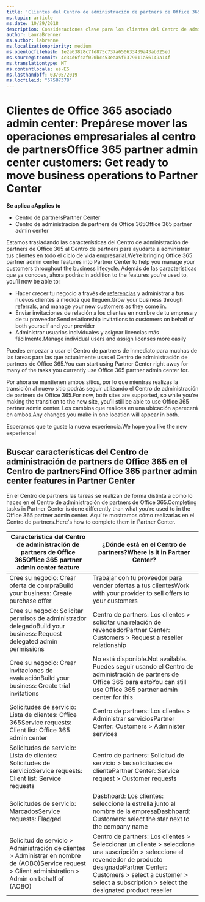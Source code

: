 ```yaml
---
title: 'Clientes del Centro de administración de partners de Office 365: vuestras operaciones empresariales se están moviendo al Centro de partners| Centros de partners'
ms.topic: article
ms.date: 10/29/2018
description: Consideraciones clave para los clientes del Centro de administración de partners de Office 365 al migrar al Centro de partners
author: LauraBrenner
ms.author: labrenne
ms.localizationpriority: medium
ms.openlocfilehash: 1e2a63828c7fd875c737a650633439a43ab325ed
ms.sourcegitcommit: 4c34d6fcaf020bcc53eaa5f0379011a56149a14f
ms.translationtype: MT
ms.contentlocale: es-ES
ms.lasthandoff: 03/05/2019
ms.locfileid: "57587378"
---
```

# <a name="office-365-partner-admin-center-customers-get-ready-to-move-business-operations-to-partner-center"></a><span data-ttu-id="2d40f-103">Clientes de Office 365 asociado admin center: Prepárese mover las operaciones empresariales al centro de partners</span><span class="sxs-lookup"><span data-stu-id="2d40f-103">Office 365 partner admin center customers: Get ready to move business operations to Partner Center</span></span>

<span data-ttu-id="2d40f-104">**Se aplica a**</span><span class="sxs-lookup"><span data-stu-id="2d40f-104">**Applies to**</span></span> 

- <span data-ttu-id="2d40f-105">Centro de partners</span><span class="sxs-lookup"><span data-stu-id="2d40f-105">Partner Center</span></span>
- <span data-ttu-id="2d40f-106">Centro de administración de partners de Office 365</span><span class="sxs-lookup"><span data-stu-id="2d40f-106">Office 365 partner admin center</span></span>

<span data-ttu-id="2d40f-107">Estamos trasladando las características del Centro de administración de partners de Office 365 al Centro de partners para ayudarte a administrar tus clientes en todo el ciclo de vida empresarial.</span><span class="sxs-lookup"><span data-stu-id="2d40f-107">We’re bringing Office 365 partner admin center features into Partner Center to help you manage your customers throughout the business lifecycle.</span></span> <span data-ttu-id="2d40f-108">Además de las características que ya conoces, ahora podrás:</span><span class="sxs-lookup"><span data-stu-id="2d40f-108">In addition to the features you’re used to, you’ll now be able to:</span></span> 

*  <span data-ttu-id="2d40f-109">Hacer crecer tu negocio a través de [referencias](referrals.md) y administrar a tus nuevos clientes a medida que lleguen.</span><span class="sxs-lookup"><span data-stu-id="2d40f-109">Grow your business through [referrals](referrals.md), and manage your new customers as they come in.</span></span>
*  <span data-ttu-id="2d40f-110">Enviar invitaciones de relación a los clientes en nombre de tu empresa y de tu proveedor.</span><span class="sxs-lookup"><span data-stu-id="2d40f-110">Send relationship invitations to customers on behalf of both yourself and your provider</span></span>
*  <span data-ttu-id="2d40f-111">Administrar usuarios individuales y asignar licencias más fácilmente.</span><span class="sxs-lookup"><span data-stu-id="2d40f-111">Manage individual users and assign licenses more easily</span></span>

<span data-ttu-id="2d40f-112">Puedes empezar a usar el Centro de partners de inmediato para muchas de las tareas para las que actualmente usas el Centro de administración de partners de Office 365.</span><span class="sxs-lookup"><span data-stu-id="2d40f-112">You can start using Partner Center right away for many of the tasks you currently use Office 365 partner admin center for.</span></span> 

<span data-ttu-id="2d40f-113">Por ahora se mantienen ambos sitios, por lo que mientras realizas la transición al nuevo sitio podrás seguir utilizando el Centro de administración de partners de Office 365.</span><span class="sxs-lookup"><span data-stu-id="2d40f-113">For now, both sites are supported, so while you’re making the transition to the new site, you’ll still be able to use Office 365 partner admin center.</span></span> <span data-ttu-id="2d40f-114">Los cambios que realices en una ubicación aparecerá en ambos.</span><span class="sxs-lookup"><span data-stu-id="2d40f-114">Any changes you make in one location will appear in both.</span></span>

<span data-ttu-id="2d40f-115">Esperamos que te guste la nueva experiencia.</span><span class="sxs-lookup"><span data-stu-id="2d40f-115">We hope you like the new experience!</span></span>

## <a name="find-office-365-partner-admin-center-features-in-partner-center"></a><span data-ttu-id="2d40f-116">Buscar características del Centro de administración de partners de Office 365 en el Centro de partners</span><span class="sxs-lookup"><span data-stu-id="2d40f-116">Find Office 365 partner admin center features in Partner Center</span></span>

<span data-ttu-id="2d40f-117">En el Centro de partners las tareas se realizan de forma distinta a como lo haces en el Centro de administración de partners de Office 365.</span><span class="sxs-lookup"><span data-stu-id="2d40f-117">Completing tasks in Partner Center is done differently than what you’re used to in the Office 365 partner admin center.</span></span> <span data-ttu-id="2d40f-118">Aquí te mostramos cómo realizarlas en el Centro de partners.</span><span class="sxs-lookup"><span data-stu-id="2d40f-118">Here's how to complete them in Partner Center.</span></span>

| <span data-ttu-id="2d40f-119">Característica del Centro de administración de partners de Office 365</span><span class="sxs-lookup"><span data-stu-id="2d40f-119">Office 365 partner admin center feature</span></span>                       | <span data-ttu-id="2d40f-120">¿Dónde está en el Centro de partners?</span><span class="sxs-lookup"><span data-stu-id="2d40f-120">Where is it in Partner Center?</span></span> | 
|   -----------------------------------------------  | -------------- |
| <span data-ttu-id="2d40f-121">Cree su negocio: Crear oferta de compra</span><span class="sxs-lookup"><span data-stu-id="2d40f-121">Build your business: Create purchase offer</span></span> | <span data-ttu-id="2d40f-122">Trabajar con tu proveedor para vender ofertas a tus clientes</span><span class="sxs-lookup"><span data-stu-id="2d40f-122">Work with your provider to sell offers to your customers</span></span> |
| <span data-ttu-id="2d40f-123">Cree su negocio: Solicitar permisos de administrador delegado</span><span class="sxs-lookup"><span data-stu-id="2d40f-123">Build your business: Request delegated admin permissions</span></span> | <span data-ttu-id="2d40f-124">Centro de partners: Los clientes > solicitar una relación de revendedor</span><span class="sxs-lookup"><span data-stu-id="2d40f-124">Partner Center: Customers > Request a reseller relationship</span></span> |
| <span data-ttu-id="2d40f-125">Cree su negocio: Crear invitaciones de evaluación</span><span class="sxs-lookup"><span data-stu-id="2d40f-125">Build your business: Create trial invitations</span></span> | <span data-ttu-id="2d40f-126">No está disponible.</span><span class="sxs-lookup"><span data-stu-id="2d40f-126">Not available.</span></span> <span data-ttu-id="2d40f-127">Puedes seguir usando el Centro de administración de partners de Office 365 para esto</span><span class="sxs-lookup"><span data-stu-id="2d40f-127">You can still use Office 365 partner admin center for this</span></span> |
| <span data-ttu-id="2d40f-128">Solicitudes de servicio: Lista de clientes: Office 365</span><span class="sxs-lookup"><span data-stu-id="2d40f-128">Service requests: Client list: Office 365 admin center</span></span> | <span data-ttu-id="2d40f-129">Centro de partners: Los clientes > Administrar servicios</span><span class="sxs-lookup"><span data-stu-id="2d40f-129">Partner Center: Customers > Administer services</span></span> |
| <span data-ttu-id="2d40f-130">Solicitudes de servicio: Lista de clientes: Solicitudes de servicio</span><span class="sxs-lookup"><span data-stu-id="2d40f-130">Service requests: Client list: Service requests</span></span> | <span data-ttu-id="2d40f-131">Centro de partners: Solicitud de servicio > las solicitudes de cliente</span><span class="sxs-lookup"><span data-stu-id="2d40f-131">Partner Center: Service request > Customer requests</span></span> |
| <span data-ttu-id="2d40f-132">Solicitudes de servicio: Marcados</span><span class="sxs-lookup"><span data-stu-id="2d40f-132">Service requests: Flagged</span></span> | <span data-ttu-id="2d40f-133">Dasbhoard: Los clientes: seleccione la estrella junto al nombre de la empresa</span><span class="sxs-lookup"><span data-stu-id="2d40f-133">Dasbhoard: Customers: select the star next to the company name</span></span> |
| <span data-ttu-id="2d40f-134">Solicitud de servicio > Administración de clientes > Administrar en nombre de (AOBO)</span><span class="sxs-lookup"><span data-stu-id="2d40f-134">Service request > Client administration > Admin on behalf of (AOBO)</span></span> | <span data-ttu-id="2d40f-135">Centro de partners: Los clientes > Seleccionar un cliente > seleccione una suscripción > seleccione el revendedor de producto designado</span><span class="sxs-lookup"><span data-stu-id="2d40f-135">Partner Center: Customers > select a customer > select a subscription > select the designated product reseller</span></span> |

